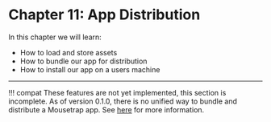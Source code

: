 # Chapter 11: App Distribution

In this chapter we will learn:
+ How to load and store assets
+ How to bundle our app for distribution
+ How to install our app on a users machine

---

!!! compat
    These features are not yet implemented, this section is incomplete. As of version 0.1.0, there is no unified way to bundle and distribute a Mousetrap app. See [here](https://github.com/users/Clemapfel/projects/2?pane=issue&itemId=33978204#) for more information.
